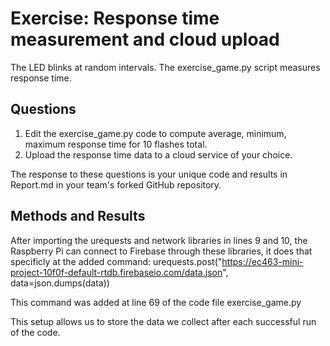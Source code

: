 # Exercise: Response time measurement and cloud upload

The LED blinks at random intervals.
The exercise_game.py script measures response time.

## Questions

1. Edit the exercise_game.py code to compute average, minimum, maximum response time for 10 flashes total.
2. Upload the response time data to a cloud service of your choice.

The response to these questions is your unique code and results in Report.md in your team's forked GitHub repository.

## Methods and Results

After importing the urequests and network libraries in lines 9 and 10, the Raspberry Pi can connect to Firebase through these
libraries, it does that specificly at the added command:
urequests.post("https://ec463-mini-project-10f0f-default-rtdb.firebaseio.com/data.json", data=json.dumps(data))

This command was added at line 69 of the code file exercise_game.py

This setup allows us to store the data we collect after each successful run of the code.
